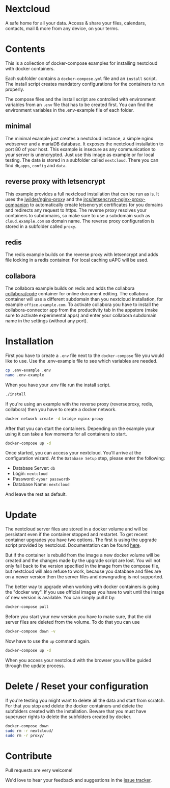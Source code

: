 # Nextcloud

A safe home for all your data. Access & share your files, calendars, contacts, mail & more from any device, on your terms.

# Contents
This is a collection of docker-compose examples for installing nextcloud with docker containers.

Each subfolder contains a `docker-compose.yml` file and an `install` script. The install script creates mandatory configurations for the containers to run properly.

The compose files and the install script are controlled with environment variables from an `.env` file that has to be created first. You can find the environment variables in the .env-example file of each folder.

## minimal
The minimal example just creates a nextcloud instance, a simple nginx webserver and a mariaDB database. It exposes the nextcloud installation to port 80 of your host. This example is insecure as any communication to your server is unencrypted.
Just use this image as example or for local testing.
The data is stored in a subfolder called `nextcloud`. There you can find `db`,`apps`, `config` and `data`.

## reverse proxy with letsencrypt
This example provides a full nextcloud installation that can be run as is. It uses the [jwilder/nginx-proxy](https://hub.docker.com/r/jwilder/nginx-proxy/) and the [jrcs/letsencrypt-nginx-proxy-companion](https://hub.docker.com/r/jrcs/letsencrypt-nginx-proxy-companion/) to automatically create letsencrypt certificates for you domains and redirects any request to https.
The reverse proxy resolves your containers to subdomains, so make sure to use a subdomain such as `cloud.example.com` as domain name.
The reverse proxy configuration is stored in a subfolder called `proxy`. 

## redis
The redis example builds on the reverse proxy with letsencrypt and adds file locking in a redis container. For local caching uAPC will be used.

## collabora
The collabora example builds on redis and adds the collabora [collabora/code](https://hub.docker.com/r/collabora/code/) container for online document editing.
The collabora container will use a different subdomain than you nextcloud installation, for example `office.example.com`.
To activate collabora you have to install the collabora-connector app from the productivity tab in the appstore (make sure to activate experimental apps) and enter your collabora subdomain name in the settings (without any port).

# Installation
First you have to create a `.env` file next to the `docker-compose` file you would like to use. Use the .env-example file to see which variables are needed.

```bash
cp .env-example .env
nano .env-example
```

When you have your .env file run the install script.

```bash
./install
```

If you're using an example with the reverse proxy (reverseproxy, redis, collabora) then you have to create a docker network.
```bash
docker network create -d bridge nginx-proxy
```

After that you can start the containers. Depending on the example your using it can take a few moments for all containers to start. 

```bash
docker-compose up -d
```

Once started, you can access your nextcloud. You'll arrive at the configuration wizard.
At the `Database Setup` step, please enter the following:

  -  Database Server: `db`
  -  Login: `nextcloud`
  -  Password: `<your password>`
  -  Database Name: `nextcloud`

And leave the rest as default.

# Update
The nextcloud server files are stored in a docker volume and will be persistant even if the container stopped and restartet. 
To get recent container upgrades you have two options. The first is using the upgrade script provided by nextcloud. Documentation can be found [here](). 

But if the container is rebuild from the image a new docker volume will be created and the changes made by the upgrade script are lost. You will not only fall back to the version specified in the image from the compose file, but nextcloud will also refuse to work, because you database and files are on a newer version then the server files and downgrading is not supported.

The better way to upgrade when working with docker containers is going the "docker way". If you use official images you have to wait until the image of new version is available. You can simply pull it by:

```bash
docker-compose pull
```

Before you start your new version you have to make sure, that the old server files are deleted from the volume. To do that you can use 

```bash
docker-compose down -v
```

Now have to use the `up` command again. 
```bash
docker-compose up -d
```

When you access your nextcloud with the browser you will be guided through the update process.

# Delete / Reset your configuration
If you're testing you might want to delete all the data and start from scratch. For that you stop and delete the docker containers und delete the subfolders created with the installation. Beware that you must have superuser rights to delete the subfolders created by docker.

```bash
docker-compose down 
sudo rm -r nextcloud/
sudo rm -r proxy/
```

# Contribute

Pull requests are very welcome!

We'd love to hear your feedback and suggestions in the [issue tracker](https://github.com/SnowMB/nextcloud/issues).
